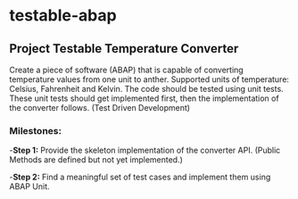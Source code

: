 
# testable-abap


## Project Testable Temperature Converter

Create a piece of software (ABAP) that is capable of converting temperature values from one unit to anther. Supported units of temperature: Celsius, Fahrenheit and Kelvin.
The code should be tested using unit tests. These unit tests should get implemented first, then the implementation of the converter follows.  (Test Driven Development)

### Milestones:

-**Step 1:**
Provide the skeleton implementation of the converter API. (Public Methods are defined but not yet implemented.)

-**Step 2:**
Find a meaningful set of test cases and implement them using ABAP Unit.
